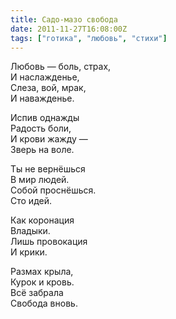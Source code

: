 ```yaml
---
title: Садо-мазо свобода
date: 2011-11-27T16:08:00Z
tags: ["готика", "любовь", "стихи"]
---
```


Любовь — боль, страх,  
И наслажденье,  
Слеза, вой, мрак,  
И наважденье.

Испив однажды  
Радость боли,  
И крови жажду —  
Зверь на воле.

Ты не вернёшься  
В мир людей.  
Собой проснёшься.  
Сто идей.

Как коронация  
Владыки.  
Лишь провокация  
И крики.

Размах крыла,  
Курок и кровь.  
Всё забрала  
Свобода вновь.  
